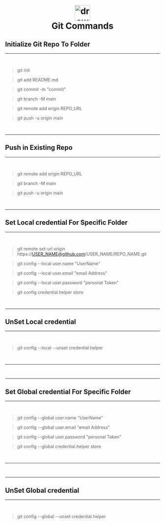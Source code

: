 # **<p align="center"> <img src="https://upload.wikimedia.org/wikipedia/commons/thumb/e/e0/Git-logo.svg/2560px-Git-logo.svg.png" alt="drawing" style="width:50px;"/>  <br/>Git Commands </p>**


## Initialize Git Repo To Folder

---
<br /> 

>  git init<br />

> git add README.md <br />

> git commit -m "commit" <br />

> git branch -M main <br />

> git remote add origin REPO_URL <br />

> git push -u origin main <br />


<br />

---



## Push in Existing Repo

---
<br /> 

>  git remote add origin REPO_URL<br />

> git branch -M main <br />

> git push -u origin main <br />


<br />

---


## Set Local credential For Specific Folder

---
<br /> 

>  git remote set-url origin https://USER_NAME@github.com/USER_NAME/REPO_NAME.git <br />

>  git config  --local user.name "UserName" <br />

> git config  --local user.email "email Address" <br />

> git config  --local user.password "personal Token" <br />

> git config credential.helper store



<br />

---

## UnSet Local credential

---
<br /> 


>  git config --local --unset credential.helper <br />


<br />

---



<br />

---

## Set Global credential For Specific Folder

---
<br /> 


>  git config  --global user.name "UserName" <br />

> git config  --global user.email "email Address" <br />

> git config  --global user.password "personal Token" <br />

> git config --global credential.helper store


<br />

---


<br />

---

## UnSet Global credential

---
<br /> 


>  git config --global --unset credential.helper <br />

